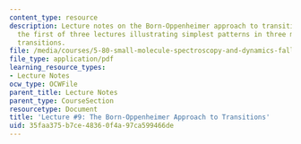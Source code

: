 ```yaml
---
content_type: resource
description: Lecture notes on the Born-Oppenheimer approach to transitions. This is
  the first of three lectures illustrating simplest patterns in three main types of
  transitions.
file: /media/courses/5-80-small-molecule-spectroscopy-and-dynamics-fall-2008/35faa375b7ce48360f4a97ca599466de_09_580ln_fa08.pdf
file_type: application/pdf
learning_resource_types:
- Lecture Notes
ocw_type: OCWFile
parent_title: Lecture Notes
parent_type: CourseSection
resourcetype: Document
title: 'Lecture #9: The Born-Oppenheimer Approach to Transitions'
uid: 35faa375-b7ce-4836-0f4a-97ca599466de
---
```

